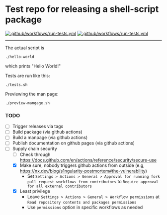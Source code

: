 # Test repo for releasing a shell-script package

[![.github/workflows/run-tests.yml](https://github.com/defgsus/hello-world/actions/workflows/run-tests.yml/badge.svg?branch=main)](https://github.com/defgsus/hello-world/actions/workflows/run-tests.yml)
[![.github/workflows/run-tests.yml](https://github.com/defgsus/hello-world/actions/workflows/run-tests.yml/badge.svg?branch=development)](https://github.com/defgsus/hello-world/actions/workflows/run-tests.yml)

---

The actual script is 

```shell
./hello-world
```

which prints "Hello World!"

Tests are run like this:

```shell
./tests.sh
```

Previewing the man page:

```shell
./preview-mangage.sh
```


### TODO

- [ ] Trigger releases via tags
- [ ] Build package (via github actions)
- [ ] Build a manpage (via github actions)
- [ ] Publish documentation on github pages (via github actions)
- [ ] Supply chain security
  - [ ] Check through https://docs.github.com/en/actions/reference/security/secure-use 
  - [x] Make sure, nobody triggers github actions from outside (e.g, https://nx.dev/blog/s1ngularity-postmortem#the-vulnerability)
    - Set `Settings > Actions > General > Approval for running fork pull request workflows from contributors` to `Require approval for all external contributors`
  - [x] Least privilege 
    - Leave `Settings > Actions > General > Workflow permissions` at `Read repository contents and packages permissions`
    - Use `permissions` option in specific workflows as needed 
      
